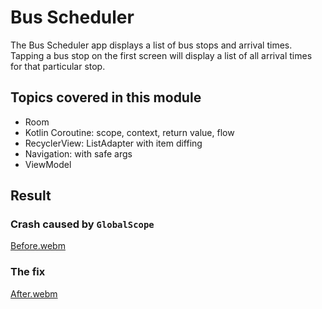 # Bus Scheduler

The Bus Scheduler app displays a list of bus stops and arrival times. Tapping a bus stop on the
first screen will display a list of all arrival times for that particular stop.

## Topics covered in this module

- Room
- Kotlin Coroutine: scope, context, return value, flow
- RecyclerView: ListAdapter with item diffing
- Navigation: with safe args
- ViewModel

## Result

### Crash caused by `GlobalScope`

[Before.webm](https://user-images.githubusercontent.com/29587914/180446185-af6e74c8-31b5-4c6e-a085-b3427355a782.webm)

### The fix

[After.webm](https://user-images.githubusercontent.com/29587914/180446008-5ae6efa3-b34a-40ea-9ad3-55bf6bdbc534.webm)
